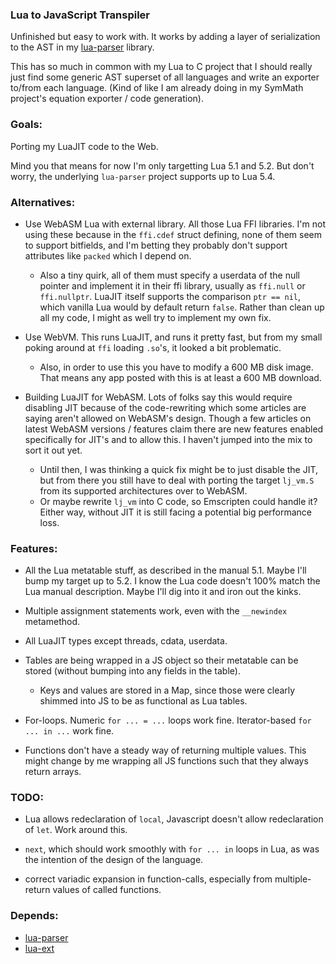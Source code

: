 ### Lua to JavaScript Transpiler

Unfinished but easy to work with.  It works by adding a layer of serialization to the AST in my [lua-parser](https://github.com/thenumbernine/lua-parser) library. 

This has so much in common with my Lua to C project that I should really just find some generic AST superset of all languages and write an exporter to/from each language.
(Kind of like I am already doing in my SymMath project's equation exporter / code generation).

### Goals:

Porting my LuaJIT code to the Web.

Mind you that means for now I'm only targetting Lua 5.1 and 5.2.  But don't worry, the underlying `lua-parser` project supports up to Lua 5.4.

### Alternatives:

- Use WebASM Lua with external library.  All those Lua FFI libraries.  I'm not using these because in the `ffi.cdef` struct defining, none of them seem to support bitfields, and I'm betting they probably don't support attributes like `packed` which I depend on.
	- Also a tiny quirk, all of them must specify a userdata of the null pointer and implement it in their ffi library, usually as `ffi.null` or `ffi.nullptr`.  LuaJIT itself supports the comparison `ptr == nil`, which vanilla Lua would by default return `false`.  Rather than clean up all my code, I might as well try to implement my own fix.

- Use WebVM.  This runs LuaJIT, and runs it pretty fast, but from my small poking around at `ffi` loading `.so`'s, it looked a bit problematic. 
	- Also, in order to use this you have to modify a 600 MB disk image.  That means any app posted with this is at least a 600 MB download.

- Building LuaJIT for WebASM. Lots of folks say this would require disabling JIT because of the code-rewriting which some articles are saying aren't allowed on WebASM's design.
Though a few articles on latest WebASM versions / features claim there are new features enabled specifically for JIT's and to allow this.
I haven't jumped into the mix to sort it out yet.
	- Until then, I was thinking a quick fix might be to just disable the JIT, but from there you still have to deal with porting the target `lj_vm.S` from its supported architectures over to WebASM.
	- Or maybe rewrite `lj_vm` into C code, so Emscripten could handle it?  Either way, without JIT it is still facing a potential big performance loss.

### Features:

- All the Lua metatable stuff, as described in the manual 5.1.  Maybe I'll bump my target up to 5.2.  I know the Lua code doesn't 100% match the Lua manual description.  Maybe I'll dig into it and iron out the kinks.

- Multiple assignment statements work, even with the `__newindex` metamethod.

- All LuaJIT types except threads, cdata, userdata.

- Tables are being wrapped in a JS object so their metatable can be stored (without bumping into any fields in the table).
	- Keys and values are stored in a Map, since those were clearly shimmed into JS to be as functional as Lua tables.

- For-loops.  Numeric `for ... = ...` loops work fine.  Iterator-based `for ... in ...` work fine.

- Functions don't have a steady way of returning multiple values.  This might change by me wrapping all JS functions such that they always return arrays.

### TODO:

- Lua allows redeclaration of `local`, Javascript doesn't allow redeclaration of `let`.  Work around this.

- `next`, which should work smoothly with `for ... in` loops in Lua, as was the intention of the design of the language.

- correct variadic expansion in function-calls, especially from multiple-return values of called functions.

### Depends:

- [lua-parser](https://github.com/thenumbernine/lua-parser)
- [lua-ext](https://github.com/thenumbernine/lua-ext)
